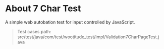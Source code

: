 # About 7 Char Test

A simple web autobation test for input controlled by JavaScript.

> Test cases path: src/test/java/com/test/wootitude_test/impl/Validation7CharPageTest.java
